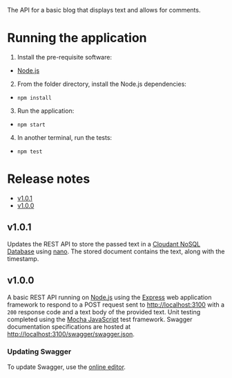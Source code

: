 The API for a basic blog that displays text and allows for comments.

# Running the application
1. Install the pre-requisite software:
  - [Node.js](https://nodejs.org)
2. From the folder directory, install the Node.js dependencies:
  - `npm install`
3. Run the application:
  - `npm start`
4. In another terminal, run the tests:
  - `npm test`


# Release notes
- [v1.0.1](./README.md/#v101)
- [v1.0.0](./README.md/#v100)

## v1.0.1
Updates the REST API to store the passed text in a [Cloudant NoSQL Database](https://cloudant.com/) using [nano](https://github.com/dscape/nano). The stored document contains the text, along with the timestamp.

## v1.0.0
A basic REST API running on [Node.js](https://nodejs.org) using the [Express](http://expressjs.com) web application framework to respond to a POST request sent to [http://localhost:3100](http://localhost:3100) with a `200` response code and a text body of the provided text. Unit testing completed using the [Mocha JavaScript](https://mochajs.org) test framework. Swagger documentation specifications are hosted at [http://localhost:3100/swagger/swagger.json](http://localhost:3100/swagger/swagger.json).


### Updating Swagger
To update Swagger, use the [online editor](http://editor.swagger.io/#/).
